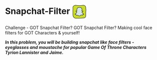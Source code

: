 # Snapchat-Filter <img src="https://github.com/bhargav-joshi/Snapchat-Filter/blob/master/Documentation%20Files/snapchat.svg" width="50px" align="center"> 

Challenge - GOT Snapchat Filter? GOT Snapchat Filter? Making cool face filters for GOT Characters &amp; yourself!


 ***In this problem, you will be building snapchat like face filters - eyeglasses and moustache for popular Game Of Throne Characters Tyrion Lannister and Jaime.***
 
 
